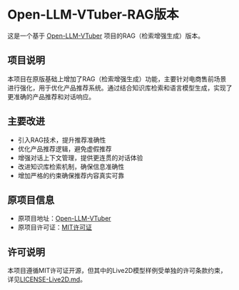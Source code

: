 # Open-LLM-VTuber-RAG版本

这是一个基于 [Open-LLM-VTuber](https://github.com/Open-LLM-VTuber/Open-LLM-VTuber) 项目的RAG（检索增强生成）版本。

## 项目说明

本项目在原版基础上增加了RAG（检索增强生成）功能，主要针对电商售前场景进行强化，用于优化产品推荐系统。通过结合知识库检索和语言模型生成，实现了更准确的产品推荐和对话响应。

## 主要改进

- 引入RAG技术，提升推荐准确性
- 优化产品推荐逻辑，避免虚假推荐
- 增强对话上下文管理，提供更连贯的对话体验
- 改进知识库检索机制，确保信息准确性
- 增加严格的约束确保推荐内容真实可靠

## 原项目信息

- 原项目地址：[Open-LLM-VTuber](https://github.com/Open-LLM-VTuber/Open-LLM-VTuber)
- 原项目许可证：[MIT许可证](https://github.com/Open-LLM-VTuber/Open-LLM-VTuber/blob/main/LICENSE)

## 许可说明

本项目遵循MIT许可证开源，但其中的Live2D模型样例受单独的许可条款约束，详见[LICENSE-Live2D.md](LICENSE-Live2D.md)。 